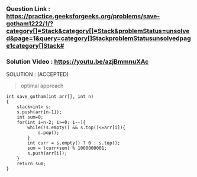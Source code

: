 ### Question Link : https://practice.geeksforgeeks.org/problems/save-gotham1222/1/?category[]=Stack&category[]=Stack&problemStatus=unsolved&page=1&query=category[]StackproblemStatusunsolvedpage1category[]Stack#


### Solution Video : https://youtu.be/azjBmmnuXAc

SOLUTION : (ACCEPTED)
> optimal approach
```
int save_gotham(int arr[], int n)
{
    stack<int> s;
    s.push(arr[n-1]);
    int sum=0;
    for(int i=n-2; i>=0; i--){
        while(!s.empty() && s.top()<=arr[i]){
            s.pop();
        }
        int curr = s.empty() ? 0 : s.top();
        sum = (curr+sum) % 1000000001;
        s.push(arr[i]);
    }
    return sum;
}
```